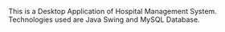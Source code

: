 This is a Desktop Application of Hospital Management System. Technologies used are Java Swing and MySQL Database.
